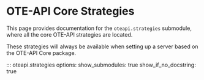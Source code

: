 # OTE-API Core Strategies

This page provides documentation for the `oteapi.strategies` submodule, where all the core OTE-API strategies are located.

These strategies will always be available when setting up a server based on the OTE-API Core package.

::: oteapi.strategies
    options:
      show_submodules: true
      show_if_no_docstring: true
